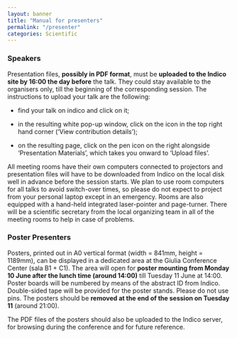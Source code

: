```yaml
---
layout: banner
title: "Manual for presenters"
permalink: "/presenter"
categories: Scientific
---
```


### Speakers

Presentation files, **possibly in PDF format**, must be **uploaded to the Indico site by 16:00 the day before** the talk. They could stay available to the organisers only, till the beginning of the corresponding session. The instructions to upload your talk are the following:

- find your talk on indico and click on it;

- in the resulting white pop-up window, click on the icon in the top right hand corner (‘View contribution details’);
  
- on the resulting page, click on the pen icon on the right alongside ‘Presentation Materials’, which takes you onward to ‘Upload files’.
  
All meeting rooms have their own computers connected to projectors and presentation files will have to be downloaded from Indico on the local disk well in advance before the session starts. We plan to use room computers for all talks to avoid switch-over times, so please do not expect to project from your personal laptop except in an emergency. Rooms are also equipped with a hand-held integrated laser-pointer and page-turner. There will be a scientific secretary from the local organizing team in all of the meeting rooms to help in case of problems.

 

### Poster Presenters

Posters, printed out in A0 vertical format (width = 841mm, height = 1189mm), can be displayed in a dedicated area at the Giulia Conference Center (sala B1 + C1). The area will open for **poster mounting from Monday 10 June after the lunch time (around 14:00)** till Tuesday 11 June at 14:00. Poster boards will be numbered by means of the abstract ID from Indico. Double-sided tape will be provided for the poster stands. Please do not use pins. The posters should be **removed at the end of the session on Tuesday 11** (around 21:00).

The PDF files of the posters should also be uploaded to the Indico server, for browsing during the conference and for future reference.